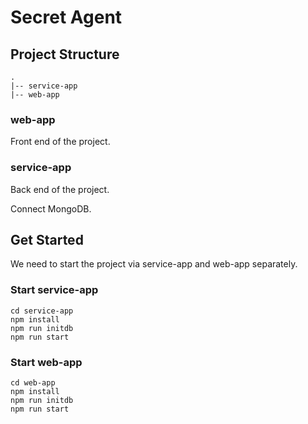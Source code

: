 # Secret Agent

## Project Structure

```
.
|-- service-app
|-- web-app
```

### web-app

Front end of the project.

### service-app

Back end of the project. 

Connect MongoDB.

## Get Started

We need to start the project via service-app and web-app separately. 

### Start service-app

```shell
cd service-app
npm install
npm run initdb
npm run start
```

### Start web-app

```shell
cd web-app
npm install
npm run initdb
npm run start
```
